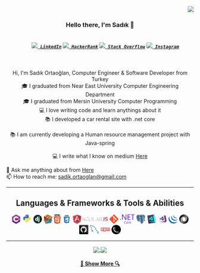 <img align="right" src="https://visitor-badge.laobi.icu/badge?page_id=Sadikortaoglan">
<br>
<h3 align="center">
  Hello there, I'm Sadık 👋
</h3>
<h5 align="center">
  <code>
    <a href="https://www.linkedin.com/in/sadikortaoglan/" title="LinkedIn Profile"><img width="22" src="https://github.com/zumrudu-anka/zumrudu-anka/blob/master/images/linkedin.svg"> LinkedIn</a></code>
  <code><a href="https://www.hackerrank.com/sadikortaoglan?hr_r=1" title="HackerRank Profile"><img width="22" src="https://github.com/zumrudu-anka/zumrudu-anka/blob/master/images/hackerrank.png"> HackerRank</a></code>
  <code><a href="https://stackoverflow.com/users/12859154/sad%c4%b1k-ortao%c4%9flan" title="Stack Overflow Profile"><img width="22" src="https://github.com/zumrudu-anka/zumrudu-anka/blob/master/images/stackoverflow.svg"> Stack Overflow</a></code>
  <code><a href="https://www.instagram.com/sadkortaoglan/" title="Instagram Profile"><img width="22" src="https://github.com/zumrudu-anka/zumrudu-anka/blob/master/images/instagram.svg"> Instagram</a></code>
</h5>
<br>
<p align="center">
  Hi, I'm Sadık Ortaoğlan, Computer Engineer & Software Developer from Turkey
  <br>
  🎓 I graduated from Near East University Computer Engineering Department
  <br>
  🎓 I graduated from Mersin University Computer Programming
  <br>
  💻 I love writing code and learn anythings about it
  <br>
  📚 I developed a car rental site with .net core
  <br>
  <br>
  📚 I am currently developing a Human resource management project with Java-spring
  <br>
   <br>
  💻 I write what I know on medium <a href="https://sadikortaoglan.medium.com/" title="Issues">Here</a>
  <br>
  
  💬 Ask me anything about from <a href="https://github.com/Sadikortaoglan" title="Issues">Here</a>
  <br>
  📫 How to reach me: <a href="mailto: sadik.ortaoglan@gmail.com">sadik.ortaoglan@gmail.com</a>
</p>

<hr>

<h2 align="center">Languages & Frameworks & Tools & Abilities</h2>

<p align="center">
  <code><img title="C#" height="25" src="https://github.com/Sadikortaoglan/Sadikortaoglan/blob/master/images/cSharp.svg"></code>
  <code><img title="Python" height="25" src="https://github.com/Sadikortaoglan/Sadikortaoglan/blob/master/images/python-original.svg"></code>
  <code><img title="Django" height="25" src="https://github.com/Sadikortaoglan/Sadikortaoglan/blob/master/images/django.png"></code>
  <code><img title="Problem Solving" height="25" src="https://github.com/Sadikortaoglan/Sadikortaoglan/blob/master/images/problemSolving.png"></code>
  <code><img title="HTML5" height="25" src="https://github.com/Sadikortaoglan/Sadikortaoglan/blob/master/images/html5.svg"></code>
  <code><img title="CSS" height="25" src="https://github.com/Sadikortaoglan/Sadikortaoglan/blob/master/images/css.svg"></code>
  <code><img title="AngularJS" height="25" src="https://github.com/Sadikortaoglan/Sadikortaoglan/blob/master/images/angularjs.png"></code>
  <code><img title="Git" height="25" src="https://github.com/Sadikortaoglan/Sadikortaoglan/blob/master/images/git-original.svg"></code>
  <code><img title=".NetCore" height="25" src="https://github.com/Sadikortaoglan/Sadikortaoglan/blob/master/images/dotnetcore.svg"></code>
  <code><img title="PostgreSQL" height="25" src="https://github.com/Sadikortaoglan/Sadikortaoglan/blob/master/images/postgresql.svg"></code>
  <code><img title="Visual Studio Code" height="25" src="https://github.com/Sadikortaoglan/Sadikortaoglan/blob/master/images/vscode.png"></code>
  <code><img title="Microsoft Visual Studio" height="25" src="https://github.com/Sadikortaoglan/Sadikortaoglan/blob/master/images/visualstudio.png"></code>
  <code><img title="JQuery" height="25" src="https://github.com/Sadikortaoglan/Sadikortaoglan/blob/master/images/jquery-original.svg"></code>
  <code><img title="JSON" height="25" src="https://github.com/Sadikortaoglan/Sadikortaoglan/blob/master/images/json.svg"></code>
  <code><img title="GitHub" height="25" src="https://github.com/Sadikortaoglan/Sadikortaoglan/blob/master/images/github.svg"></code>
  <code><img title="MySQL" height="25" src="https://github.com/Sadikortaoglan/Sadikortaoglan/blob/master/images/mysql.svg"></code>
  <code><img title="npm" height="25" src="https://github.com/Sadikortaoglan/Sadikortaoglan/blob/master/images/npm.svg"></code>
  <code><img title="Flask" height="25" src="https://github.com/Sadikortaoglan/Sadikortaoglan/blob/master/images/flask.png"></code>
</p>

<hr>

<p align=center>
  <a href="https://github.com/Sadikortaoglan/Sadikortaoglan" title="Go to Source">
    <img height=175 align="center" src="https://github-readme-stats.vercel.app/api?username=Sadikortaoglan&show_icons=true&theme=gotham">
  </a>
  <a href="https://github.com/Sadikortaoglan/Sadikortaoglan">
  <img height=175 align="center" src="https://github-readme-stats.vercel.app/api/top-langs/?username=Sadikortaoglan&hide=c%23,powershell,java&title_color=2aa889&text_color=99d1ce&icon_color=2bbc8a&bg_color=0c1014&langs_count=8&layout=compact" />
  </a>
</p>
<h4 align="center">
  <a href=https://github.com/Sadikortaoglan" title="Show Repositories">🔎 Show More 🔍</a>
</h4>



